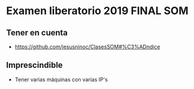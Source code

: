 # Examen liberatorio 2019 FINAL SOM

## Tener en cuenta
* https://github.com/jesusninoc/ClasesSOM#%C3%ADndice

## Imprescindible
- Tener varias máquinas con varias IP's

